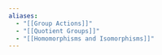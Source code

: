 ```yaml
---
aliases:
  - "[[Group Actions]]"
  - "[[Quotient Groups]]"
  - "[[Homomorphisms and Isomorphisms]]"
---
```

